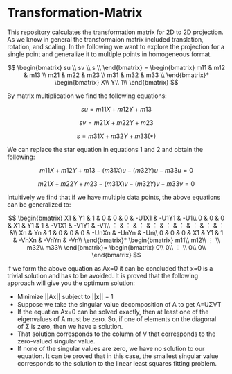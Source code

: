 # Transformation-Matrix
This repository calculates the transformation matrix for 2D to 2D projection. As we know in general the transformaion matrix included translation, rotation, and scaling. In the following we want to explore the projection for a single point and generalize it to multiple points in homogeneous format.


$$ \begin{bmatrix} 
   su \\
   sv \\
   s \\
   \end{bmatrix} = 
   \begin{bmatrix}
   m11 & m12 & m13 \\
   m21 & m22 & m23 \\
   m31 & m32 & m33 \\
   \end{bmatrix}*
   \begin{bmatrix}
   X\\
   Y\\
   1\\
   \end{bmatrix}
$$

By matrix multiplication we find the following equations:

```math
su = m11 X + m12Y + m13
```
```math
sv = m21X + m22Y + m23
```
```math
s = m31X + m32Y + m33  (*)
```

We can replace the star equation in equations 1 and 2 and obtain the following:
```math
m11 X + m12Y + m13 - (m31X)u - (m32Y)u - m33u = 0
```
```math
m21X + m22Y + m23 - (m31X)v - (m32Y)v - m33v = 0
```
Intuitively we find that if we have multiple data points, the above equations can be generalized to:

$$ 
   \begin{bmatrix}
   X1 & Y1 & 1 & 0 & 0 & 0 & -U1X1 & -U1Y1 & -U1\\
   0 & 0 & 0 & X1 & Y1 & 1 & -V1X1 & -V1Y1 & -V1\\
   ⋮ & ⋮ & ⋮ & ⋮ & ⋮ & ⋮ & ⋮ & ⋮ & ⋮ &\\
   Xn & Yn & 1 & 0 & 0 & 0 & -UnXn & -UnYn & -Un\\
   0 & 0 & 0 & X1 & Y1 & 1 & -VnXn & -VnYn & -Vn\\
   \end{bmatrix}*
   \begin{bmatrix}
   m11\\
   m12\\
   ⋮ \\
   m32\\
   m33\\
   \end{bmatrix}=
   \begin{bmatrix}
   0\\
   0\\
   ⋮ \\
   0\\
   0\\
   \end{bmatrix}
$$

if we form the above equation as Ax=0 it can be concluded that x=0 is a trivial solution and has to be avoided. It is proved that the following approach will give you the optimum solution:
- Minimize ||Ax|| subject to ||𝐱|| = 1
- Suppose we take the singular value decomposition of A to get A=UΣVT
- If the equation Ax=0 can be solved exactly, then at least one of the eigenvalues of A must be zero. So, if one of elements on the diagonal of Σ is zero, then we have a solution.
- That solution corresponds to the column of V that corresponds to the zero-valued singular value.
- If none of the singular values are zero, we have no solution to our equation. It can be proved that in this case, the smallest singular value corresponds to the solution to the linear least squares fitting problem.






